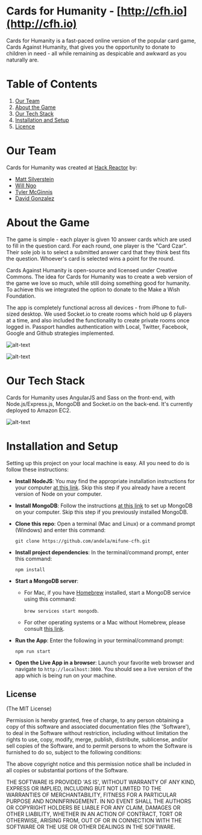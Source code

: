 # Cards for Humanity - [http://cfh.io](http://cfh.io)

Cards for Humanity is a fast-paced online version of the popular card game, Cards Against Humanity, that gives you the opportunity to donate to children in need - all while remaining as despicable and awkward as you naturally are.

# Table of Contents

  1. [Our Team](#our-team)
  1. [About the Game](#about-the-game)
  1. [Our Tech Stack](#our-tech-stack)
  1. [Installation and Setup](#installation-and-setup)
  1. [Licence](#license)

# Our Team

Cards for Humanity was created at [Hack Reactor](http://www.hackreactor.com) by:
* [Matt Silverstein](http://www.mattsilverstein.com/)
* [Will Ngo](https://mrngoitall.net)
* [Tyler McGinnis](http://www.tylermcginnis.com)
* [David Gonzalez](http://www.truthyfalsy.com)

# About the Game

The game is simple - each player is given 10 answer cards which are used to fill in the question card. For each round, one player is the "Card Czar". Their sole job is to select a submitted answer card that they think best fits the question. Whoever's card is selected wins a point for the round.

Cards Against Humanity is open-source and licensed under Creative Commons. The idea for Cards for Humanity was to create a web version of the game we love so much, while still doing something good for humanity. To achieve this we integrated the option to donate to the Make a Wish Foundation.

The app is completely functional across all devices - from iPhone to full-sized desktop. We used Socket.io to create rooms which hold up 6 players at a time, and also included the functionality to create private rooms once logged in. Passport handles authentication with Local, Twitter, Facebook, Google and Github strategies implemented. 

![alt-text](https://dl.dropboxusercontent.com/u/7390609/CFHforGit.png "Cards for Humanity views")

![alt-text](http://www.tylermcginnis.com/images/cfh3.png "Desktop with Cards")


# Our Tech Stack

Cards for Humanity uses AngularJS and Sass on the front-end, with Node.js/Express.js, MongoDB and Socket.io on the back-end. It's currently deployed to Amazon EC2.

![alt-text](https://dl.dropboxusercontent.com/u/7390609/tech.png "Tech Stack Overview")


# Installation and Setup

Setting up this project on your local machine is easy. All you need to do is follow these instructions:

- **Install NodeJS**: You may find the appropriate installation instructions for your computer 
[at this link](https://nodejs.org/en/download/). Skip this step if you already have a recent version of Node on your computer.

- **Install MongoDB**: Follow the instructions [at this link](https://www.mongodb.com/download-center?jmp=nav#community) 
to set up MongoDB on your computer. Skip this step if you previously installed MongoDB.

- **Clone this repo**: Open a terminal (Mac and Linux) or a command prompt (Windows) and enter this command:

    `git clone https://github.com/andela/mifune-cfh.git`

- **Install project dependencies**: In the terminal/command prompt, enter this command:

    `npm install`

- **Start a MongoDB server**:

  - For Mac, if you have [Homebrew](https://brew.sh) installed, start a MongoDB service using this command:

      `brew services start mongodb`.

  - For other operating systems or a Mac without Homebrew, please consult 
  [this link](https://docs.mongodb.com/v3.2/administration/install-community/).

- **Run the App**: Enter the following in your terminal/command prompt:

    `npm run start`

- **Open the Live App in a browser**: Launch your favorite web browser and navigate 
to `http://localhost:3000`. You should see a live version of the app which is being run on your machine.

## License

(The MIT License)

Permission is hereby granted, free of charge, to any person obtaining
a copy of this software and associated documentation files (the
'Software'), to deal in the Software without restriction, including
without limitation the rights to use, copy, modify, merge, publish,
distribute, sublicense, and/or sell copies of the Software, and to
permit persons to whom the Software is furnished to do so, subject to
the following conditions:

The above copyright notice and this permission notice shall be
included in all copies or substantial portions of the Software.

THE SOFTWARE IS PROVIDED 'AS IS', WITHOUT WARRANTY OF ANY KIND,
EXPRESS OR IMPLIED, INCLUDING BUT NOT LIMITED TO THE WARRANTIES OF
MERCHANTABILITY, FITNESS FOR A PARTICULAR PURPOSE AND NONINFRINGEMENT.
IN NO EVENT SHALL THE AUTHORS OR COPYRIGHT HOLDERS BE LIABLE FOR ANY
CLAIM, DAMAGES OR OTHER LIABILITY, WHETHER IN AN ACTION OF CONTRACT,
TORT OR OTHERWISE, ARISING FROM, OUT OF OR IN CONNECTION WITH THE
SOFTWARE OR THE USE OR OTHER DEALINGS IN THE SOFTWARE.
